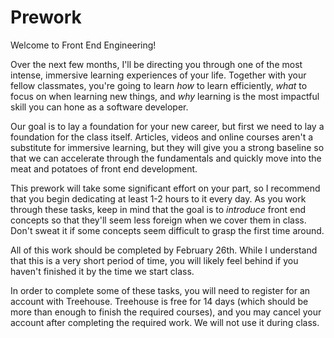 # Prework

Welcome to Front End Engineering!

Over the next few months, I'll be directing you through one of the most intense, immersive learning experiences of your life. Together with your fellow classmates, you're going to learn *how* to learn efficiently, *what* to focus on when learning new things, and *why* learning is the most impactful skill you can hone as a software developer.

Our goal is to lay a foundation for your new career, but first we need to lay a foundation for the class itself. Articles, videos and online courses aren't a substitute for immersive learning, but they will give you a strong baseline so that we can accelerate through the fundamentals and quickly move into the meat and potatoes of front end development.

This prework will take some significant effort on your part, so I recommend that you begin dedicating at least 1-2 hours to it every day. As you work through these tasks, keep in mind that the goal is to *introduce* front end concepts so that they'll seem less foreign when we cover them in class. Don't sweat it if some concepts seem difficult to grasp the first time around.

All of this work should be completed by February 26th. While I understand that this is a very short period of time, you will likely feel behind if you haven't finished it by the time we start class.

In order to complete some of these tasks, you will need to register for an account with Treehouse. Treehouse is free for 14 days (which should be more than enough to finish the required courses), and you may cancel your account after completing the required work. We will not use it during class.
